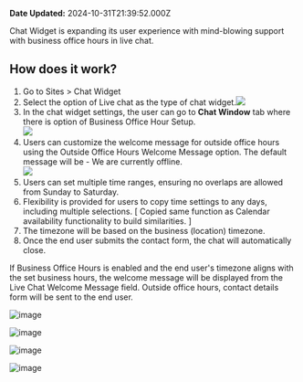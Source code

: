 **Date Updated:** 2024-10-31T21:39:52.000Z

  
Chat Widget is expanding its user experience with mind-blowing support with business office hours in live chat.

## **How does it work?**

1. Go to Sites > Chat Widget
2. Select the option of Live chat as the type of chat widget.![](https://s3.amazonaws.com/cdn.freshdesk.com/data/helpdesk/attachments/production/155035806380/original/wVv7589BVJuYDlX8tYZwRzqs1jfWEF2Izg.png?1730390876)
3. In the chat widget settings, the user can go to **Chat Window** tab where there is option of Business Office Hour Setup.  
![](https://s3.amazonaws.com/cdn.freshdesk.com/data/helpdesk/attachments/production/155035806423/original/Q92B35L1eHyIX8gGWe7bFzxTk5C7c8d-pw.png?1730390915)
4. Users can customize the welcome message for outside office hours using the Outside Office Hours Welcome Message option. The default message will be - We are currently offline.  
![](https://s3.amazonaws.com/cdn.freshdesk.com/data/helpdesk/attachments/production/155035806451/original/H4laTEHRPKXBWm00fYjwmwPI43B0Ih5RiQ.png?1730390947)
5. Users can set multiple time ranges, ensuring no overlaps are allowed from Sunday to Saturday.
6. Flexibility is provided for users to copy time settings to any days, including multiple selections. \[ Copied same function as Calendar availability functionality to build similarities. \]
7. The timezone will be based on the business (location) timezone.
8. Once the end user submits the contact form, the chat will automatically close.

  
If Business Office Hours is enabled and the end user's timezone aligns with the set business hours, the welcome message will be displayed from the Live Chat Welcome Message field. Outside office hours, contact details form will be sent to the end user. 

  
![image](https://s3.amazonaws.com/cdn.freshdesk.com/data/helpdesk/attachments/production/155035794682/original/FjSB-TTqDqtNEyqEFgBemM48z41uO-vGHA.jpeg?1730382918)

![image](https://s3.amazonaws.com/cdn.freshdesk.com/data/helpdesk/attachments/production/155035794676/original/MdedM3J3JHoj0VPkaxC8hg27wvwADoXPUw.jpeg?1730382918)

![image](https://s3.amazonaws.com/cdn.freshdesk.com/data/helpdesk/attachments/production/155035794677/original/dYTV8CIHri91s-o1ssBGGSqIat-oFC8Qtg.jpeg?1730382918)

![image](https://s3.amazonaws.com/cdn.freshdesk.com/data/helpdesk/attachments/production/155035794680/original/maJqVhXryEkfTcbmCDJwqxLrrR2jC4itGA.jpeg?1730382918)